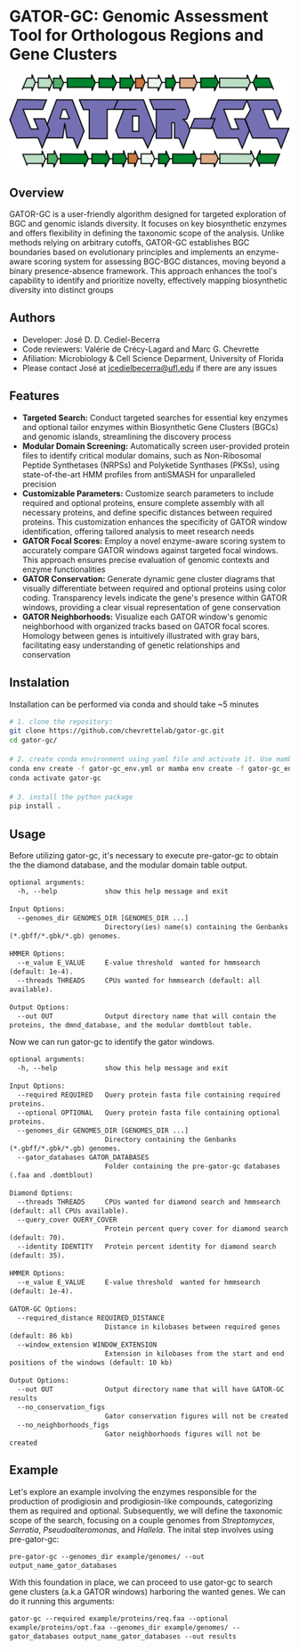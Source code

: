 # GATOR-GC: Genomic Assessment Tool for Orthologous Regions and Gene Clusters
<img src="images/gator_gc_logo.jpg">

## Overview

GATOR-GC is a user-friendly algorithm designed for targeted exploration of BGC and genomic islands diversity. It focuses on key biosynthetic enzymes and offers flexibility in defining the taxonomic scope of the analysis. Unlike methods relying on arbitrary cutoffs, GATOR-GC establishes BGC boundaries based on evolutionary principles and implements an enzyme-aware scoring system for assessing BGC-BGC distances, moving beyond a binary presence-absence framework. This approach enhances the tool's capability to identify and prioritize novelty, effectively mapping biosynthetic diversity into distinct groups

## Authors

- Developer: José D. D. Cediel-Becerra
- Code reviewers: Valérie de Crécy-Lagard and Marc G. Chevrette
- Afiliation: Microbiology & Cell Science Deparment, University of Florida
- Please contact José at jcedielbecerra@ufl.edu if there are any issues

## Features

- **Targeted Search:** Conduct targeted searches for essential key enzymes and optional tailor enzymes within Biosynthetic Gene Clusters (BGCs) and genomic islands, streamlining the discovery process
- **Modular Domain Screening:** Automatically screen user-provided protein files to identify critical modular domains, such as Non-Ribosomal Peptide Synthetases (NRPSs) and Polyketide Synthases (PKSs), using state-of-the-art HMM profiles from antiSMASH for unparalleled precision
- **Customizable Parameters:**  Customize search parameters to include required and optional proteins, ensure complete assembly with all necessary proteins, and define specific distances between required proteins. This customization enhances the specificity of GATOR window identification, offering tailored analysis to meet research needs
- **GATOR Focal Scores:** Employ a novel enzyme-aware scoring system to accurately compare GATOR windows against targeted focal windows. This approach ensures precise evaluation of genomic contexts and enzyme functionalities
- **GATOR Conservation:**  Generate dynamic gene cluster diagrams that visually differentiate between required and optional proteins using color coding. Transparency levels indicate the gene's presence within GATOR windows, providing a clear visual representation of gene conservation
- **GATOR Neighborhoods:** Visualize each GATOR window's genomic neighborhood with organized tracks based on GATOR focal scores. Homology between genes is intuitively illustrated with gray bars, facilitating easy understanding of genetic relationships and conservation

## Instalation

Installation can be performed via conda and should take ~5 minutes

```bash
# 1. clone the repository:
git clone https://github.com/chevrettelab/gator-gc.git
cd gator-gc/

# 2. create conda environment using yaml file and activate it. Use mamba instead of conda for faster installation:
conda env create -f gator-gc_env.yml or mamba env create -f gator-gc_env.yml
conda activate gator-gc

# 3. install the python package
pip install .
```

## Usage

Before utilizing gator-gc, it's necessary to execute pre-gator-gc to obtain the the diamond database, and the modular domain table output.

```
optional arguments:
  -h, --help            show this help message and exit

Input Options:
  --genomes_dir GENOMES_DIR [GENOMES_DIR ...]
                        Directory(ies) name(s) containing the Genbanks (*.gbff/*.gbk/*.gb) genomes.

HMMER Options:
  --e_value E_VALUE     E-value threshold  wanted for hmmsearch (default: 1e-4).
  --threads THREADS     CPUs wanted for hmmsearch (default: all available).

Output Options:
  --out OUT             Output directory name that will contain the proteins, the dmnd_database, and the modular domtblout table.
``` 

Now we can run gator-gc to identify the gator windows. 

```
optional arguments:
  -h, --help            show this help message and exit

Input Options:
  --required REQUIRED   Query protein fasta file containing required proteins.
  --optional OPTIONAL   Query protein fasta file containing optional proteins.
  --genomes_dir GENOMES_DIR [GENOMES_DIR ...]
                        Directory containing the Genbanks (*.gbff/*.gbk/*.gb) genomes.
  --gator_databases GATOR_DATABASES
                        Folder containing the pre-gator-gc databases (.faa and .domtblout)

Diamond Options:
  --threads THREADS     CPUs wanted for diamond search and hmmsearch (default: all CPUs available).
  --query_cover QUERY_COVER
                        Protein percent query cover for diamond search (default: 70).
  --identity IDENTITY   Protein percent identity for diamond search (default: 35).

HMMER Options:
  --e_value E_VALUE     E-value threshold  wanted for hmmsearch (default: 1e-4).

GATOR-GC Options:
  --required_distance REQUIRED_DISTANCE
                        Distance in kilobases between required genes (default: 86 kb)
  --window_extension WINDOW_EXTENSION
                        Extension in kilobases from the start and end positions of the windows (default: 10 kb)

Output Options:
  --out OUT             Output directory name that will have GATOR-GC results
  --no_conservation_figs
                        Gator conservation figures will not be created
  --no_neighborhoods_figs
                        Gator neighborhoods figures will not be created

```

## Example

Let's explore an example involving the enzymes responsible for the production of prodigiosin and prodigiosin-like compounds, categorizing them as required and optional. Subsequently, we will define the taxonomic scope of the search, focusing  on a couple genomes from *Streptomyces*, *Serratia*, *Pseudoalteromonas*, and *Hallela*.
The inital step involves using pre-gator-gc:

```
pre-gator-gc --genomes_dir example/genomes/ --out output_name_gator_databases
```

With this foundation in place, we can proceed to use gator-gc to search gene clusters (a.k.a GATOR windows) harboring the wanted genes. We can do it running this arguments:

```
gator-gc --required example/proteins/req.faa --optional example/proteins/opt.faa --genomes_dir example/genomes/ --gator_databases output_name_gator_databases --out results

```
